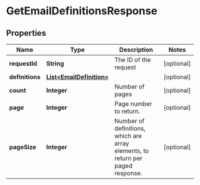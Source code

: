 
# GetEmailDefinitionsResponse

## Properties
Name | Type | Description | Notes
------------ | ------------- | ------------- | -------------
**requestId** | **String** | The ID of the request |  [optional]
**definitions** | [**List&lt;EmailDefinition&gt;**](EmailDefinition.md) |  |  [optional]
**count** | **Integer** | Number of pages |  [optional]
**page** | **Integer** | Page number to return. |  [optional]
**pageSize** | **Integer** | Number of definitions, which are array elements, to return per paged response. |  [optional]



